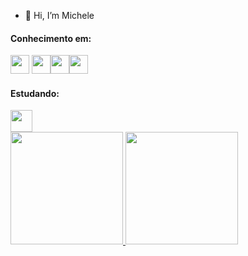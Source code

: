 - 👋 Hi, I’m Michele


#### Conhecimento em:
<img src="https://raw.githubusercontent.com/learnbr/python/master/logo.png" width="30" height="30"/> <img src="https://cdn.worldvectorlogo.com/logos/mysql-6.svg" width="30" height="30"/><img src="https://logospng.org/download/css-3/logo-css-3-2048.png" width="30" height="30"/><img src="https://cdn.worldvectorlogo.com/logos/html-1.svg" width="30" height="30"/>


#### Estudando:

<img src="https://upload.wikimedia.org/wikipedia/commons/thumb/2/27/PHP-logo.svg/2560px-PHP-logo.svg.png" width="35" height="35"/>



<div>
<a href="https://github.com/Jasmim-mii">
<img height="180em" src="https://github-readme-stats.vercel.app/api/top-langs/?username=Jasmim-mii&layout=compact&langs_count=20&theme=dracula"/>
<img height="180em" src="https://github-readme-stats.vercel.app/api?username=Jasmim-mii&show_icons=true&theme=dracula&include_all_commits=true&count_private=true"/>
</div>
<!---
Jasmim-mii/Jasmim-mii is a ✨ special ✨ repository because its `README.md` (this file) appears on your GitHub profile.
You can click the Preview link to take a look at your changes.
--->

  
  

